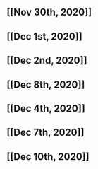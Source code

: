 ## [[Nov 30th, 2020]]
## [[Dec 1st, 2020]]
## [[Dec 2nd, 2020]]
## [[Dec 8th, 2020]]
## [[Dec 4th, 2020]]
## [[Dec 7th, 2020]]
## [[Dec 10th, 2020]]
